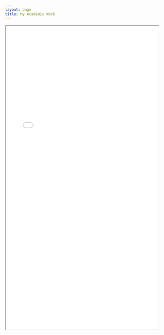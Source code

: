 ```yaml
---
layout: page
title: My Academic Work
---
```


<iframe src="Resume.pdf" width="100%" height="1000px"></iframe>
